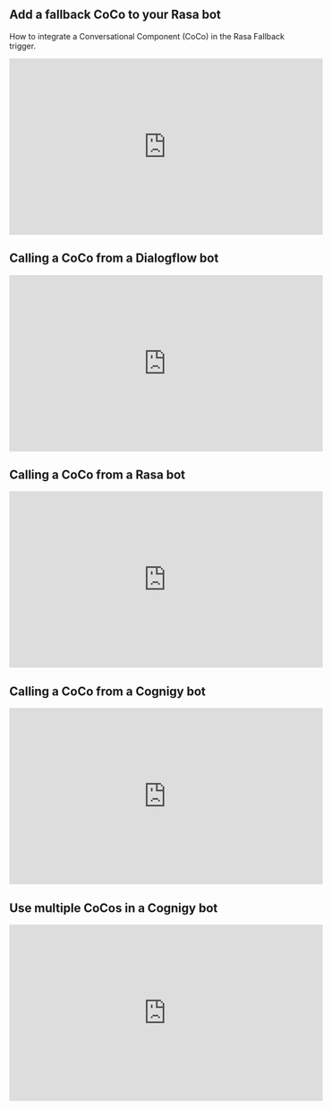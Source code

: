 
## Add a fallback CoCo to your Rasa bot
How to integrate a Conversational Component (CoCo) in the Rasa Fallback trigger.

<iframe width="560" height="315" src="https://www.youtube.com/embed/Wiwx0881iCc" frameborder="0" allowfullscreen></iframe>

## Calling a CoCo from a Dialogflow bot 

<iframe width="560" height="315" src="https://www.youtube.com/embed/jaRwBzDlRUs" frameborder="0" allowfullscreen></iframe>

## Calling a CoCo from a Rasa bot 

<iframe width="560" height="315" src="https://www.youtube.com/embed/RlGp2Y8Nl_4" frameborder="0" allowfullscreen></iframe>

## Calling a CoCo from a Cognigy bot 

<iframe width="560" height="315" src="https://www.youtube.com/embed/LjC2o9Pyqn0" frameborder="0" allowfullscreen></iframe>

## Use multiple CoCos in a Cognigy bot

<iframe width="560" height="315" src="https://www.youtube.com/embed/ICnDE1nF_wQ" frameborder="0" allowfullscreen></iframe>
